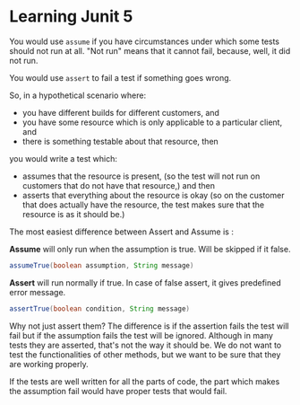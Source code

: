# Learning Junit 5


You would use  `assume`  if you have circumstances under which some tests should not run at all. "Not run" means that it cannot fail, because, well, it did not run.

You would use  `assert`  to fail a test if something goes wrong.

So, in a hypothetical scenario where:

-   you have different builds for different customers, and
-   you have some resource which is only applicable to a particular client, and
-   there is something testable about that resource, then

you would write a test which:

-   assumes that the resource is present, (so the test will not run on customers that do not have that resource,) and then
-   asserts that everything about the resource is okay (so on the customer that does actually have the resource, the test makes sure that the resource is as it should be.)

The most easiest difference between Assert and Assume is :

**Assume**  will only run when the assumption is true. Will be skipped if it false.

```java
assumeTrue(boolean assumption, String message)

```

**Assert**  will run normally if true. In case of false assert, it gives predefined error message.

```java
assertTrue(boolean condition, String message)
```

Why not just assert them? The difference is if the assertion fails the test will fail but if the assumption fails the test will be ignored. Although in many tests they are asserted, that's not the way it should be. We do not want to test the functionalities of other methods, but we want to be sure that they are working properly.

If the tests are well written for all the parts of code, the part which makes the assumption fail would have proper tests that would fail.